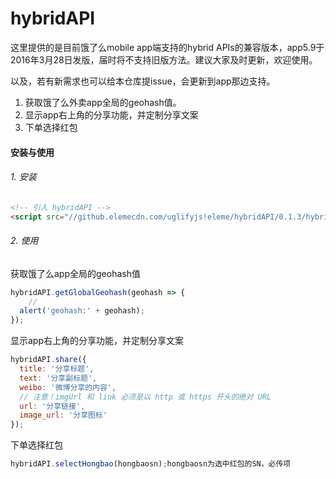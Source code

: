# hybridAPI

这里提供的是目前饿了么mobile app端支持的hybrid APIs的兼容版本，app5.9于2016年3月28日发版，届时将不支持旧版方法。建议大家及时更新，欢迎使用。

以及，若有新需求也可以给本仓库提issue，会更新到app那边支持。

1. 获取饿了么外卖app全局的geohash值。
2. 显示app右上角的分享功能，并定制分享文案
3. 下单选择红包

#### 安装与使用

###### 1. 安装

```html
<!-- 引入 hybridAPI -->
<script src="//github.elemecdn.com/uglifyjs!eleme/hybridAPI/0.1.3/hybridAPI.js"></script>
```

###### 2. 使用

获取饿了么app全局的geohash值

```js
hybridAPI.getGlobalGeohash(geohash => {
	//
  alert('geohash:' + geohash);
});
```

显示app右上角的分享功能，并定制分享文案

```js
hybridAPI.share({
  title: '分享标题',
  text: '分享副标题',
  weibo: '微博分享的内容',
  // 注意！imgUrl 和 link 必须是以 http 或 https 开头的绝对 URL
  url: '分享链接',
  image_url: '分享图标'
});
```

下单选择红包
```js
hybridAPI.selectHongbao(hongbaosn);hongbaosn为选中红包的SN，必传项
```
